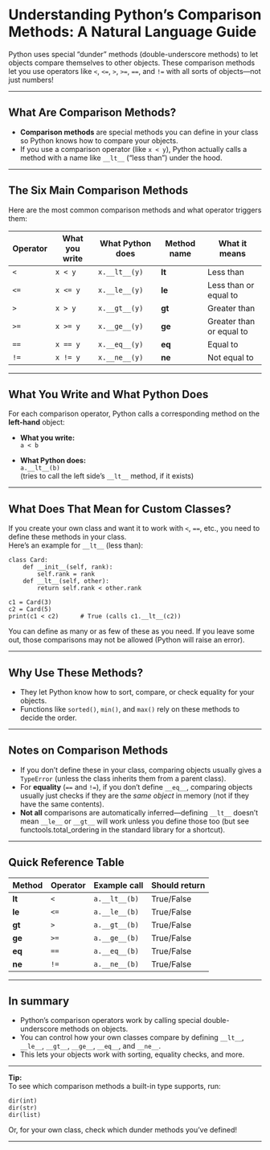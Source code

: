 # Understanding Python’s Comparison Methods: A Natural Language Guide

Python uses special “dunder” methods (double-underscore methods) to let objects compare themselves to other objects. These comparison methods let you use operators like `<`, `<=`, `>`, `>=`, `==`, and `!=` with all sorts of objects—not just numbers!

---

## What Are Comparison Methods?

- **Comparison methods** are special methods you can define in your class so Python knows how to compare your objects.
- If you use a comparison operator (like `x < y`), Python actually calls a method with a name like `__lt__` (“less than”) under the hood.

---

## The Six Main Comparison Methods

Here are the most common comparison methods and what operator triggers them:

| Operator | What you write     | What Python does         | Method name   | What it means                          |
|----------|-------------------|-------------------------|-------------- |----------------------------------------|
| `<`      | `x < y`           | `x.__lt__(y)`           | __lt__        | Less than                              |
| `<=`     | `x <= y`          | `x.__le__(y)`           | __le__        | Less than or equal to                  |
| `>`      | `x > y`           | `x.__gt__(y)`           | __gt__        | Greater than                           |
| `>=`     | `x >= y`          | `x.__ge__(y)`           | __ge__        | Greater than or equal to               |
| `==`     | `x == y`          | `x.__eq__(y)`           | __eq__        | Equal to                               |
| `!=`     | `x != y`          | `x.__ne__(y)`           | __ne__        | Not equal to                           |

---

## What You Write and What Python Does

For each comparison operator, Python calls a corresponding method on the **left-hand** object:

- **What you write:**  
    `a < b`

- **What Python does:**  
    `a.__lt__(b)`  
    (tries to call the left side’s `__lt__` method, if it exists)

---

## What Does That Mean for Custom Classes?

If you create your own class and want it to work with `<`, `==`, etc., you need to define these methods in your class.  
Here’s an example for `__lt__` (less than):

    class Card:
        def __init__(self, rank):
            self.rank = rank
        def __lt__(self, other):
            return self.rank < other.rank

    c1 = Card(3)
    c2 = Card(5)
    print(c1 < c2)      # True (calls c1.__lt__(c2))

You can define as many or as few of these as you need. If you leave some out, those comparisons may not be allowed (Python will raise an error).

---

## Why Use These Methods?

- They let Python know how to sort, compare, or check equality for your objects.
- Functions like `sorted()`, `min()`, and `max()` rely on these methods to decide the order.

---

## Notes on Comparison Methods

- If you don’t define these in your class, comparing objects usually gives a `TypeError` (unless the class inherits them from a parent class).
- For **equality** (`==` and `!=`), if you don’t define `__eq__`, comparing objects usually just checks if they are the *same object* in memory (not if they have the same contents).
- **Not all** comparisons are automatically inferred—defining `__lt__` doesn’t mean `__le__` or `__gt__` will work unless you define those too (but see functools.total_ordering in the standard library for a shortcut).

---

## Quick Reference Table

| Method    | Operator | Example call       | Should return  |
|-----------|----------|-------------------|----------------|
| __lt__    | `<`      | `a.__lt__(b)`     | True/False     |
| __le__    | `<=`     | `a.__le__(b)`     | True/False     |
| __gt__    | `>`      | `a.__gt__(b)`     | True/False     |
| __ge__    | `>=`     | `a.__ge__(b)`     | True/False     |
| __eq__    | `==`     | `a.__eq__(b)`     | True/False     |
| __ne__    | `!=`     | `a.__ne__(b)`     | True/False     |

---

## In summary

- Python’s comparison operators work by calling special double-underscore methods on objects.
- You can control how your own classes compare by defining `__lt__`, `__le__`, `__gt__`, `__ge__`, `__eq__`, and `__ne__`.
- This lets your objects work with sorting, equality checks, and more.

---

**Tip:**  
To see which comparison methods a built-in type supports, run:

    dir(int)
    dir(str)
    dir(list)

Or, for your own class, check which dunder methods you’ve defined!

---
